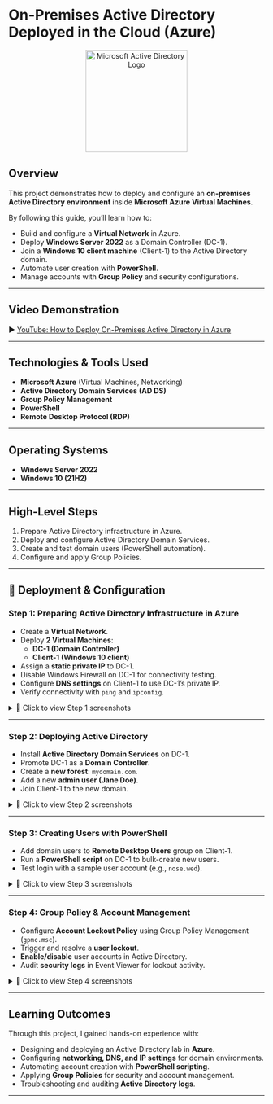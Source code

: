 # On-Premises Active Directory Deployed in the Cloud (Azure)

<p align="center">
  <img src="https://i.imgur.com/pU5A58S.png" alt="Microsoft Active Directory Logo" width="200"/>
</p>

##  Overview  
This project demonstrates how to deploy and configure an **on-premises Active Directory environment** inside **Microsoft Azure Virtual Machines**.  

By following this guide, you’ll learn how to:  
- Build and configure a **Virtual Network** in Azure.  
- Deploy **Windows Server 2022** as a Domain Controller (DC-1).  
- Join a **Windows 10 client machine** (Client-1) to the Active Directory domain.  
- Automate user creation with **PowerShell**.  
- Manage accounts with **Group Policy** and security configurations.  

---

## Video Demonstration  
▶️ [YouTube: How to Deploy On-Premises Active Directory in Azure](https://www.youtube.com)  

---

##  Technologies & Tools Used  
- **Microsoft Azure** (Virtual Machines, Networking)  
- **Active Directory Domain Services (AD DS)**  
- **Group Policy Management**  
- **PowerShell**  
- **Remote Desktop Protocol (RDP)**  

---

##  Operating Systems  
- **Windows Server 2022**  
- **Windows 10 (21H2)**  

---

##  High-Level Steps  
1. Prepare Active Directory infrastructure in Azure.  
2. Deploy and configure Active Directory Domain Services.  
3. Create and test domain users (PowerShell automation).  
4. Configure and apply Group Policies.  

---

## 🔧 Deployment & Configuration  

### Step 1: Preparing Active Directory Infrastructure in Azure  
- Create a **Virtual Network**.  
- Deploy **2 Virtual Machines**:  
  - **DC-1 (Domain Controller)**  
  - **Client-1 (Windows 10 client)**  
- Assign a **static private IP** to DC-1.  
- Disable Windows Firewall on DC-1 for connectivity testing.  
- Configure **DNS settings** on Client-1 to use DC-1’s private IP.  
- Verify connectivity with `ping` and `ipconfig`.  

<details>
<summary>📸 Click to view Step 1 screenshots</summary>

<img width="1600" src="https://github.com/user-attachments/assets/d55772b5-487e-4cb0-acfe-c1ade1fe2298" />  

---

<img width="1600" src="https://github.com/user-attachments/assets/3dfa1612-4449-4f86-95ba-87b924cb2b47" />  

---

<img width="1600" src="https://github.com/user-attachments/assets/bd6f8a1c-9a38-48cd-8086-4e52bd1a7631" />  

---

<img width="1600" src="https://github.com/user-attachments/assets/24fa2734-a2e1-416f-8314-adfe52de0e5f" />  

---

<img width="1600" src="https://github.com/user-attachments/assets/060bacae-a942-4499-83eb-b498f42e66ca" />  

---

<img width="1600" src="https://github.com/user-attachments/assets/a6517164-d384-4a6d-882f-44ca272329b3" />  

---

<img width="1600" src="https://github.com/user-attachments/assets/23c9d5cd-1b7d-424b-9cdb-6765eaf298a1" />  

---

<img width="1600" src="https://github.com/user-attachments/assets/2019735b-1b48-42f4-a2b5-ec3e77d792c8" />  

</details>  

---

### Step 2: Deploying Active Directory  
- Install **Active Directory Domain Services** on DC-1.  
- Promote DC-1 as a **Domain Controller**.  
- Create a **new forest**: `mydomain.com`.  
- Add a new **admin user (Jane Doe)**.  
- Join Client-1 to the new domain.  

<details>
<summary>📸 Click to view Step 2 screenshots</summary>

<img width="1600" src="https://github.com/user-attachments/assets/5ee9be30-733d-48ec-9f06-9015fffe9d38" />  

---

<img width="1600" src="https://github.com/user-attachments/assets/6888f45c-29e9-46f3-a149-eced6b29cc5a" />  

---

<img width="1600" src="https://github.com/user-attachments/assets/291f86d2-4081-433e-8f10-b31a1aa74bb6" />  

---

<img width="1600" src="https://github.com/user-attachments/assets/894bf2c8-733d-40c4-ad89-e47e59bcc14f" />  

---

<img width="1600" src="https://github.com/user-attachments/assets/dce8cb50-2e26-41e8-b4da-ad472b056b88" />  

---

<img width="1600" src="https://github.com/user-attachments/assets/9524fabb-980c-451d-98b5-54801c363585" />  

---

<img width="1600" src="https://github.com/user-attachments/assets/de0efa17-116a-419b-ba6f-8155c4cb942e" />  

</details>  

---

### Step 3: Creating Users with PowerShell  
- Add domain users to **Remote Desktop Users** group on Client-1.  
- Run a **PowerShell script** on DC-1 to bulk-create new users.  
- Test login with a sample user account (e.g., `nose.wed`).  

<details>
<summary>📸 Click to view Step 3 screenshots</summary>

<img width="1600" src="https://github.com/user-attachments/assets/0a61881b-dd78-47ee-984c-0894681b19fd" />  

---

<img width="1600" src="https://github.com/user-attachments/assets/1b48f07b-c7f2-4eda-8733-28e03a03f716" />  

---

<img width="1600" src="https://github.com/user-attachments/assets/2206ac3d-3da2-4036-95c6-5d0302204d91" />  

---

<img width="1600" src="https://github.com/user-attachments/assets/c804a2f0-d4eb-4771-9557-6356f768134e" />  

</details>  

---

### Step 4: Group Policy & Account Management  
- Configure **Account Lockout Policy** using Group Policy Management (`gpmc.msc`).  
- Trigger and resolve a **user lockout**.  
- **Enable/disable** user accounts in Active Directory.  
- Audit **security logs** in Event Viewer for lockout activity.  

<details>
<summary>📸 Click to view Step 4 screenshots</summary>

<img width="1600" src="https://github.com/user-attachments/assets/34af0a1c-964d-4cb8-be65-8f18c8579f6c" /> 

---

<img width="1600" src="https://github.com/user-attachments/assets/050df9ef-987e-4a4a-aea2-6abe38043649" />  

---

<img width="1600" src="https://github.com/user-attachments/assets/4f8ac407-d5af-4910-80ca-00641995f28b" />  

---

<img width="1600" src="https://github.com/user-attachments/assets/192b9e7e-186c-441a-9ab0-10afb3e024c7" />  

---

<img width="1600" src="https://github.com/user-attachments/assets/368a787c-9b71-4c5d-a7d6-ef5a50b5bbb2" />  

---

<img width="1600" src="https://github.com/user-attachments/assets/4f1294b2-7252-4086-b64f-b825d06796d8" />  

</details>  

---

##  Learning Outcomes  
Through this project, I gained hands-on experience with:  
- Designing and deploying an Active Directory lab in **Azure**.  
- Configuring **networking, DNS, and IP settings** for domain environments.  
- Automating account creation with **PowerShell scripting**.  
- Applying **Group Policies** for security and account management.  
- Troubleshooting and auditing **Active Directory logs**.  

---

